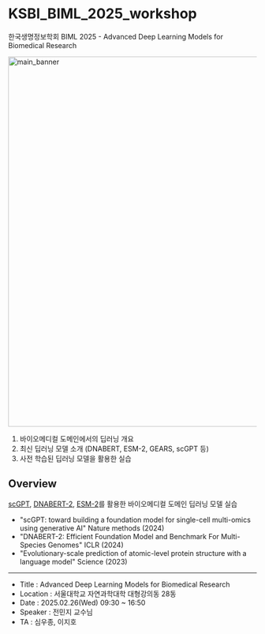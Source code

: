# KSBI_BIML_2025_workshop
한국생명정보학회 BIML 2025 - Advanced Deep Learning Models for Biomedical Research

<img width="750" alt="main_banner" src="https://github.com/user-attachments/assets/9a1215db-f702-40a3-b822-5765c6a540b2">

1. 바이오메디컬 도메인에서의 딥러닝 개요
2. 최신 딥러닝 모델 소개 (DNABERT, ESM-2, GEARS, scGPT 등)
3. 사전 학습된 딥러닝 모델을 활용한 실습


Overview
----------
[scGPT](https://academic.oup.com/bioinformatics/article/37/6/830/5929692), [DNABERT-2](https://iclr.cc/virtual/2024/poster/17823), [ESM-2](https://www.science.org/doi/10.1126/science.ade2574)를 활용한 바이오메디컬 도메인 딥러닝 모델 실습      
- "scGPT: toward building a foundation model for single-cell multi-omics using generative AI" Nature methods (2024)
- "DNABERT-2: Efficient Foundation Model and Benchmark For Multi-Species Genomes" ICLR (2024)
- "Evolutionary-scale prediction of atomic-level protein structure with a language model" Science (2023)
----------
- Title : Advanced Deep Learning Models for Biomedical Research
- Location : 서울대학교 자연과학대학 대형강의동 28동
- Date : 2025.02.26(Wed) 09:30 ~ 16:50
- Speaker : 전민지 교수님
- TA : 심우종, 이지호

